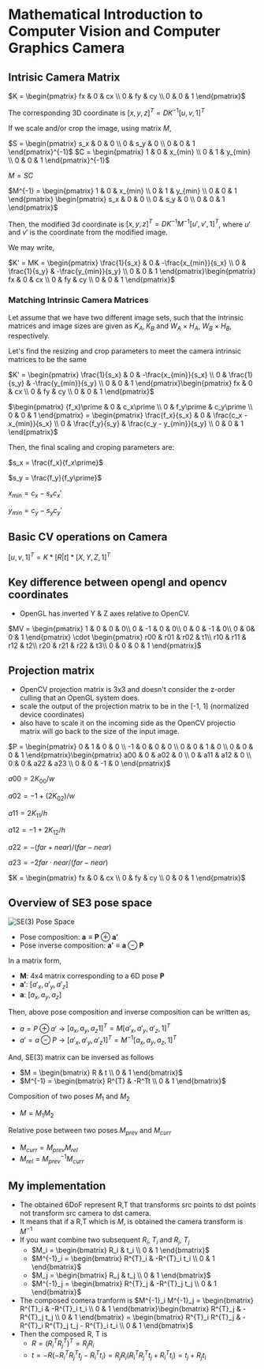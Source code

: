 # Mathematical Introduction to Computer Vision and Computer Graphics Camera

## Intrisic Camera Matrix

$K = \begin{pmatrix} fx & 0 & cx \\ 0 & fy & cy \\ 0 & 0 & 1 \end{pmatrix}$

The corresponding 3D coordinate is $[x, y, z]^T = D K^{-1} [u, v, 1]^{T}$

If we scale and/or crop the image, using matrix $M$,


$S = \begin{pmatrix} s_x & 0 & 0 \\ 0 & s_y & 0 \\ 0 & 0 & 1 \end{pmatrix}^{-1}$
$C = \begin{pmatrix} 1 & 0 & x_{min} \\ 0 & 1 & y_{min} \\ 0 & 0 & 1 \end{pmatrix}^{-1}$

$M = SC$

$M^{-1} = \begin{pmatrix} 1 & 0 & x_{min} \\ 0 & 1 & y_{min} \\ 0 & 0 & 1 \end{pmatrix} \begin{pmatrix} s_x & 0 & 0 \\ 0 & s_y & 0 \\ 0 & 0 & 1 \end{pmatrix}$

Then, the modified 3d coordinate is $[x, y, z]^T = D K^{-1} M^{-1} [u', v', 1]^{T}$, where $u'$ and $v'$ is the coordinate from the modified image.

We may write,

$K' = MK = \begin{pmatrix} \frac{1}{s_x} & 0 & -\frac{x_{min}}{s_x} \\ 0 & \frac{1}{s_y} & -\frac{y_{min}}{s_y} \\ 0 & 0 & 1 \end{pmatrix}\begin{pmatrix} fx & 0 & cx \\ 0 & fy & cy \\ 0 & 0 & 1 \end{pmatrix}$

### Matching Intrinsic Camera Matrices

Let assume that we have two different image sets, such that the intrinsic matrices and image sizes are given as $K_A, K_B$ and $W_A \times H_A$, $W_B \times H_B$, respectively.

Let's find the resizing and crop parameters to meet the camera intrinsic matrices to be the same


$K' = \begin{pmatrix} \frac{1}{s_x} & 0 & -\frac{x_{min}}{s_x} \\ 0 & \frac{1}{s_y} & -\frac{y_{min}}{s_y} \\ 0 & 0 & 1 \end{pmatrix}\begin{pmatrix} fx & 0 & cx \\ 0 & fy & cy \\ 0 & 0 & 1 \end{pmatrix}$

$\begin{pmatrix} {f_x}\prime & 0 & c_x\prime \\ 0 & f_y\prime & c_y\prime \\ 0 & 0 & 1 \end{pmatrix} = \begin{pmatrix} \frac{f_x}{s_x} & 0 & \frac{c_x - x_{min}}{s_x} \\ 0 & \frac{f_y}{s_y} & \frac{c_y - y_{min}}{s_y} \\ 0 & 0 & 1 \end{pmatrix}$

Then, the final scaling and croping parameters are:

$s_x = \frac{f_x}{f_x\prime}$

$s_y = \frac{f_y}{f_y\prime}$

$x_{min} = c_x - s_x c_x\prime$

$y_{min} = c_y - s_y c_y\prime$

## Basic CV operations on Camera

$[u, v, 1]^{T} = K * [R|t] * [X, Y, Z, 1]^{T}$

## Key difference between opengl and opencv coordinates
* OpenGL has inverted Y & Z axes relative to OpenCV.

$MV =  \begin{pmatrix} 1 & 0 & 0 & 0\\ 0 & -1 & 0 & 0\\ 0 & 0 & -1 & 0\\ 0 & 0& 0 & 1 \end{pmatrix} \cdot \begin{pmatrix} r00 & r01 & r02 & t1\\ r10 & r11 & r12 & t2\\ r20 & r21 & r22 & t3\\ 0 & 0 & 0 & 1 \end{pmatrix}$

## Projection matrix
* OpenCV projection matrix is 3x3 and doesn't consider the z-order culling that an OpenGL system does.
* scale the output of the projection matrix to be in the [-1, 1] (normalized device coordinates)
* also have to scale it on the incoming side as the OpenCV projectio matrix will go back to the size of the input image.


$P = \begin{pmatrix} 0 & 1 & 0 & 0 \\ -1 & 0 & 0 & 0 \\ 0 & 0 & 1 & 0 \\ 0 & 0 & 0 & 1 \end{pmatrix}\begin{pmatrix} a00 & 0 & a02 & 0 \\ 0 & a11 & a12 & 0 \\ 0 & 0 & a22 & a23 \\ 0 & 0 & -1 & 0 \end{pmatrix}$

$a00 = 2K_{00}/w$

$a02 = -1 + (2K_{02})/w$

$a11 = 2K_{11}/h$

$a12 = -1 + 2K_{12}/h$

$a22 = -(far+near)/(far-near)$

$a23 = -2far\cdot near / (far-near)$

$K = \begin{pmatrix} fx & 0 & cx \\ 0 & fy & cy \\ 0 & 0 & 1 \end{pmatrix}$


## Overview of SE3 pose space

![SE(3) Pose Space](./img_kitti_eval/pose_space.png)

* Pose composition: $\mathbf{a} \equiv \mathbf{P} \oplus \mathbf{a'}$
* Pose inverse composition: $\mathbf{a'} \equiv \mathbf{a} \ominus \mathbf{P}$

In a matrix form,

* $\mathbf{M}$: 4x4 matrix corresponding to a 6D pose $\mathbf{P}$
* $\mathbf{a'}$: $[a'_x, a'_y, a'_z]$
* $\mathbf{a}$: $[a_x, a_y, a_z]$

Then, above pose composition and inverse composition can be written as,

* $a = P \oplus a'$ $\rightarrow$ $[a_x, a_y, a_z 1]^T = M [a'_x, a'_y, a'_z, 1]^T$
* $a' = a \ominus P$ $\rightarrow$ $[a'_x, a'_y, a'_z 1]^T = M^{-1} [a_x, a_y, a_z, 1]^T$

And, SE(3) matrix can be inversed as follows

* $M = \begin{bmatrix} R & t \\ 0 & 1 \end{bmatrix}$
* $M^{-1} = \begin{bmatrix} R^{T} & -R^Tt \\ 0 & 1 \end{bmatrix}$

Composition of two poses $M_1$ and $M_2$

* $M = M_1 M_2$

Relative pose between two poses $M_{prev}$ and $M_{curr}$

* $M_{curr} = M_{prev} M_{rel}$
* $M_{rel} = M_{prev}^{-1} M_{curr}$

## My implementation 
* The obtained 6DoF represent R,T that transforms src points to dst points not transform src camera to dst camera.
* It means that if a R,T which is $M$, is obtained the camera transform is $M^{-1}$
* If you want combine two subsequent $R_i$, $T_i$ and $R_j$, $T_j$
    * $M_i = \begin{bmatrix} R_i & t_i \\ 0 & 1 \end{bmatrix}$
    * $M^{-1}_i = \begin{bmatrix} R^{T}_i & -R^{T}_i t_i \\ 0 & 1 \end{bmatrix}$
    * $M_j = \begin{bmatrix} R_j & t_j \\ 0 & 1 \end{bmatrix}$
    * $M^{-1}_j = \begin{bmatrix} R^{T}_j & -R^{T}_j t_j \\ 0 & 1 \end{bmatrix}$
* The composed comera tranform is $M^{-1}_i M^{-1}_j = \begin{bmatrix} R^{T}_i & -R^{T}_i t_i \\ 0 & 1 \end{bmatrix}\begin{bmatrix} R^{T}_j & -R^{T}_j t_j \\ 0 & 1 \end{bmatrix} = \begin{bmatrix} R^{T}_i R^{T}_j & -R^{T}_i R^{T}_j t_j - R^{T}_i t_i \\ 0 & 1 \end{bmatrix}$
* Then the composed R, T is
    * $R = (R_i^T R_j^T)^T = R_j R_i$
    * $t = -R (-R_i^TR_j^T t_j - R_i^T t_i) = R_j R_i (R_i^T R_j^T t_j + R_i^T t_i) = t_j + R_j t_i$

